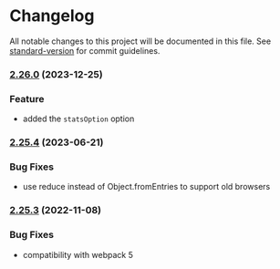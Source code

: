 # Changelog

All notable changes to this project will be documented in this file. See [standard-version](https://github.com/conventional-changelog/standard-version) for commit guidelines.

### [2.26.0](https://github.com/webpack/webpack-dev-middleware/compare/v2.25.4...v2.26.0) (2023-12-25)


### Feature

* added the `statsOption` option

### [2.25.4](https://github.com/webpack/webpack-dev-middleware/compare/v2.25.3...v2.25.4) (2023-06-21)


### Bug Fixes

* use reduce instead of Object.fromEntries to support old browsers

### [2.25.3](https://github.com/webpack/webpack-dev-middleware/compare/v2.25.2...v2.25.3) (2022-11-08)


### Bug Fixes

* compatibility with webpack 5
